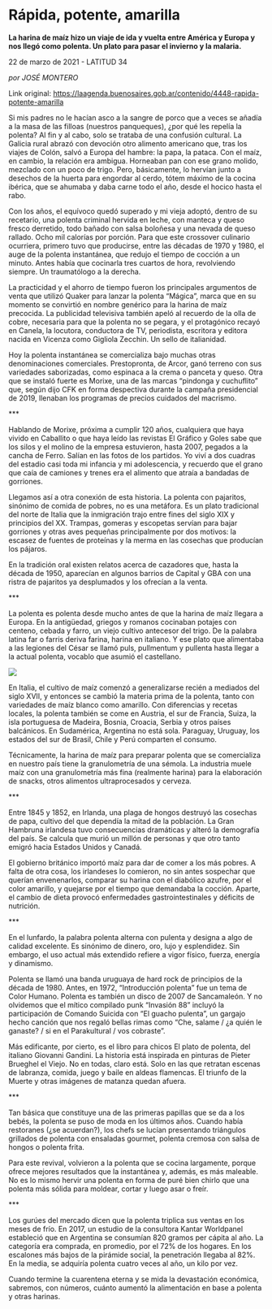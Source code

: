 # Rápida, potente, amarilla

**La harina de maíz hizo un viaje de ida y vuelta entre América y Europa y nos llegó como polenta. Un plato para pasar el invierno y la malaria.**

22 de marzo de 2021 - LATITUD 34

_por JOSÉ MONTERO_

Link original: https://laagenda.buenosaires.gob.ar/contenido/4448-rapida-potente-amarilla



Si mis padres no le hacían asco a la sangre de porco que a veces se añadía a la masa de las filloas (nuestros panqueques), ¿por qué les repelía la polenta? Al fin y al cabo, solo se trataba de una confusión cultural. La Galicia rural abrazó con devoción otro alimento americano que, tras los viajes de Colón, salvó a Europa del hambre: la papa, la pataca. Con el maíz, en cambio, la relación era ambigua. Horneaban pan con ese grano molido, mezclado con un poco de trigo. Pero, básicamente, lo hervían junto a desechos de la huerta para engordar al cerdo, tótem máximo de la cocina ibérica, que se ahumaba y daba carne todo el año, desde el hocico hasta el rabo.




Con los años, el equívoco quedó superado y mi vieja adoptó, dentro de su recetario, una polenta criminal hervida en leche, con manteca y queso fresco derretido, todo bañado con salsa boloñesa y una nevada de queso rallado. Ocho mil calorías por porción. Para que este crossover culinario ocurriera, primero tuvo que producirse, entre las décadas de 1970 y 1980, el auge de la polenta instantánea, que redujo el tiempo de cocción a un minuto. Antes había que cocinarla tres cuartos de hora, revolviendo siempre. Un traumatólogo a la derecha.




La practicidad y el ahorro de tiempo fueron los principales argumentos de venta que utilizó Quaker para lanzar la polenta “Mágica”, marca que en su momento se convirtió en nombre genérico para la harina de maíz precocida. La publicidad televisiva también apeló al recuerdo de la olla de cobre, necesaria para que la polenta no se pegara, y el protagónico recayó en Canela, la locutora, conductora de TV, periodista, escritora y editora nacida en Vicenza como Gigliola Zecchin. Un sello de italianidad.




Hoy la polenta instantánea se comercializa bajo muchas otras denominaciones comerciales. Prestopronta, de Arcor, ganó terreno con sus variedades saborizadas, como espinaca a la crema o panceta y queso. Otra que se instaló fuerte es Morixe, una de las marcas “pindonga y cuchuflito” que, según dijo CFK en forma despectiva durante la campaña presidencial de 2019, llenaban los programas de precios cuidados del macrismo.




\*\*\*




Hablando de Morixe, próxima a cumplir 120 años, cualquiera que haya vivido en Caballito o que haya leído las revistas El Gráfico y Goles sabe que los silos y el molino de la empresa estuvieron, hasta 2007, pegados a la cancha de Ferro. Salían en las fotos de los partidos. Yo viví a dos cuadras del estadio casi toda mi infancia y mi adolescencia, y recuerdo que el grano que caía de camiones y trenes era el alimento que atraía a bandadas de gorriones.




Llegamos así a otra conexión de esta historia. La polenta con pajaritos, sinónimo de comida de pobres, no es una metáfora. Es un plato tradicional del norte de Italia que la inmigración trajo entre fines del siglo XIX y principios del XX. Trampas, gomeras y escopetas servían para bajar gorriones y otras aves pequeñas principalmente por dos motivos: la escasez de fuentes de proteínas y la merma en las cosechas que producían los pájaros.




En la tradición oral existen relatos acerca de cazadores que, hasta la década de 1950, aparecían en algunos barrios de Capital y GBA con una ristra de pajaritos ya desplumados y los ofrecían a la venta.




\*\*\*




La polenta es polenta desde mucho antes de que la harina de maíz llegara a Europa. En la antigüedad, griegos y romanos cocinaban potajes con centeno, cebada y farro, un viejo cultivo antecesor del trigo. De la palabra latina far o farris deriva farina, harina en italiano. Y ese plato que alimentaba a las legiones del César se llamó puls, pullmentum y pullenta hasta llegar a la actual polenta, vocablo que asumió el castellano.




[![](https://img.youtube.com/vi/wvHHpbQl75s/0.jpg)](https://www.youtube.com/watch?v=wvHHpbQl75s)




En Italia, el cultivo de maíz comenzó a generalizarse recién a mediados del siglo XVII, y entonces se cambió la materia prima de la polenta, tanto con variedades de maíz blanco como amarillo. Con diferencias y recetas locales, la polenta también se come en Austria, el sur de Francia, Suiza, la isla portuguesa de Madeira, Bosnia, Croacia, Serbia y otros países balcánicos. En Sudamérica, Argentina no está sola. Paraguay, Uruguay, los estados del sur de Brasil, Chile y Perú comparten el consumo.




Técnicamente, la harina de maíz para preparar polenta que se comercializa en nuestro país tiene la granulometría de una sémola. La industria muele maíz con una granulometría más fina (realmente harina) para la elaboración de snacks, otros alimentos ultraprocesados y cerveza.




\*\*\*




Entre 1845 y 1852, en Irlanda, una plaga de hongos destruyó las cosechas de papa, cultivo del que dependía la mitad de la población. La Gran Hambruna irlandesa tuvo consecuencias dramáticas y alteró la demografía del país. Se calcula que murió un millón de personas y que otro tanto emigró hacia Estados Unidos y Canadá.




El gobierno británico importó maíz para dar de comer a los más pobres. A falta de otra cosa, los irlandeses lo comieron, no sin antes sospechar que querían envenenarlos, comparar su harina con el diabólico azufre, por el color amarillo, y quejarse por el tiempo que demandaba la cocción. Aparte, el cambio de dieta provocó enfermedades gastrointestinales y déficits de nutrición.




\*\*\*




En el lunfardo, la palabra polenta alterna con pulenta y designa a algo de calidad excelente. Es sinónimo de dinero, oro, lujo y esplendidez. Sin embargo, el uso actual más extendido refiere a vigor físico, fuerza, energía y dinamismo.




Polenta se llamó una banda uruguaya de hard rock de principios de la década de 1980. Antes, en 1972, “Introducción polenta” fue un tema de Color Humano. Polenta es también un disco de 2007 de Sancamaleón. Y no olvidemos que el mítico compilado punk “Invasión 88” incluyó la participación de Comando Suicida con “El guacho pulenta”, un gargajo hecho canción que nos regaló bellas rimas como “Che, salame / ¿a quién le ganaste? / si en el Parakultural / vos cobraste”.




Más edificante, por cierto, es el libro para chicos El plato de polenta, del italiano Giovanni Gandini. La historia está inspirada en pinturas de Pieter Brueghel el Viejo. No en todas, claro está. Solo en las que retratan escenas de labranza, comida, juego y baile en aldeas flamencas. El triunfo de la Muerte y otras imágenes de matanza quedan afuera.




\*\*\*




Tan básica que constituye una de las primeras papillas que se da a los bebés, la polenta se puso de moda en los últimos años. Cuando había restoranes (¿se acuerdan?), los chefs se lucían presentando triángulos grillados de polenta con ensaladas gourmet, polenta cremosa con salsa de hongos o polenta frita.




Para este revival, volvieron a la polenta que se cocina largamente, porque ofrece mejores resultados que la instantánea y, además, es más maleable. No es lo mismo hervir una polenta en forma de puré bien chirlo que una polenta más sólida para moldear, cortar y luego asar o freír.




\*\*\*




Los gurúes del mercado dicen que la polenta triplica sus ventas en los meses de frío. En 2017, un estudio de la consultora Kantar Worldpanel estableció que en Argentina se consumían 820 gramos per cápita al año. La categoría era comprada, en promedio, por el 72% de los hogares. En los escalones más bajos de la pirámide social, la penetración llegaba al 82%. En la media, se adquiría polenta cuatro veces al año, un kilo por vez.




Cuando termine la cuarentena eterna y se mida la devastación económica, sabremos, con números, cuánto aumentó la alimentación en base a polenta y otras harinas.



